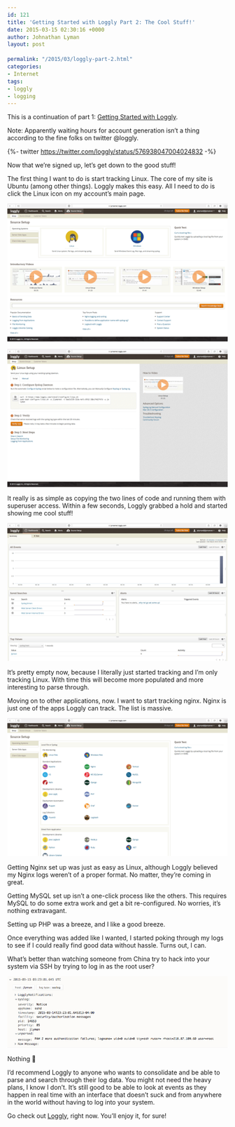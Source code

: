 ```yaml
---
id: 121
title: 'Getting Started with Loggly Part 2: The Cool Stuff!'
date: 2015-03-15 02:30:16 +0000
author: Johnathan Lyman
layout: post

permalink: "/2015/03/loggly-part-2.html"
categories:
- Internet
tags:
- loggly
- logging
---
```

This is a continuation of part 1: [Getting Started with Loggly](/2015/03/loggly-start.html).

Note: Apparently waiting hours for account generation isn’t a thing according to the fine folks on twitter @loggly.

{%- twitter https://twitter.com/loggly/status/576938047004024832 -%}

Now that we’re signed up, let’s get down to the good stuff!

The first thing I want to do is start tracking Linux. The core of my site is Ubuntu (among other things). Loggly makes this easy. All I need to do is click the Linux icon on my account’s main page.

![](/assets/images/2015/03/Screenshot2015-03-1419.52.30.png?w=525)

![](/assets/images/2015/03/Screenshot2015-03-1420.01.19.png?resize=525%2C328)

It really is as simple as copying the two lines of code and running them with superuser access. Within a few seconds, Loggly grabbed a hold and started showing me cool stuff!

![](/assets/images/2015/03/Screenshot2015-03-1420.05.00.png?w=525)

It’s pretty empty now, because I literally just started tracking and I’m only tracking Linux. With time this will become more populated and more interesting to parse through.

Moving on to other applications, now. I want to start tracking nginx. Nginx is just one of the apps Loggly can track. The list is massive.

![](/assets/images/2015/03/Screenshot2015-03-1420.06.39.png?w=525)

Getting Nginx set up was just as easy as Linux, although Loggly believed my Nginx logs weren’t of a proper format. No matter, they’re coming in great.

Getting MySQL set up isn’t a one-click process like the others. This requires MySQL to do some extra work and get a bit re-configured. No worries, it’s nothing extravagant.

Setting up PHP was a breeze, and I like a good breeze.

Once everything was added like I wanted, I started poking through my logs to see if I could really find good data without hassle. Turns out, I can.

What’s better than watching someone from China try to hack into your system via SSH by trying to log in as the root user?

![](/assets/images/2015/03/Screenshot2015-03-1420.25.24.png?w=525)

Nothing 🙂

I’d recommend Loggly to anyone who wants to consolidate and be able to parse and search through their log data. You might not need the heavy plans, I know I don’t. It’s still good to be able to look at events as they happen in real time with an interface that doesn’t suck and from anywhere in the world without having to log into your system.

Go check out [Loggly](http://loggly.com), right now. You’ll enjoy it, for sure!